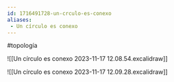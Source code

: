 ```yaml
---
id: 1716491728-un-crculo-es-conexo
aliases:
 - Un círculo es conexo
---
```


#topología 

![[Un círculo es conexo 2023-11-17 12.08.54.excalidraw]]

![[Un círculo es conexo 2023-11-17 12.09.28.excalidraw]]